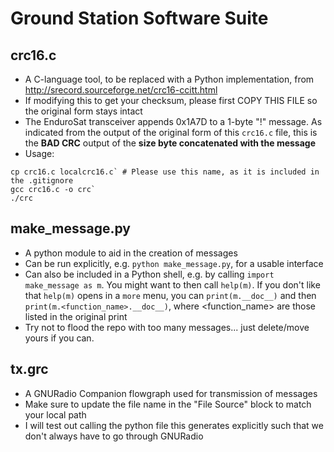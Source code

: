 # Ground Station Software Suite

## crc16.c
* A C-language tool, to be replaced with a Python implementation, from http://srecord.sourceforge.net/crc16-ccitt.html
* If modifying this to get your checksum, please first COPY THIS FILE so the original form stays intact
* The EnduroSat transceiver appends 0x1A7D to a 1-byte "!" message. As indicated from the output of the original form of this `crc16.c` file, this is the **BAD CRC** output of the **size byte concatenated with the message**
* Usage:
```
cp crc16.c localcrc16.c` # Please use this name, as it is included in the .gitignore
gcc crc16.c -o crc`
./crc
```

## make_message.py
* A python module to aid in the creation of messages
* Can be run explicitly, e.g. `python make_message.py`, for a usable interface
* Can also be included in a Python shell, e.g. by calling `import make_message as m`. You might want to then call `help(m)`. If you don't like that `help(m)` opens in a `more` menu, you can `print(m.__doc__)` and then `print(m.<function_name>.__doc__)`, where <function_name> are those listed in the original print
* Try not to flood the repo with too many messages... just delete/move yours if you can.

## tx.grc
* A GNURadio Companion flowgraph used for transmission of messages
* Make sure to update the file name in the "File Source" block to match your local path
* I will test out calling the python file this generates explicitly such that we don't always have to go through GNURadio
